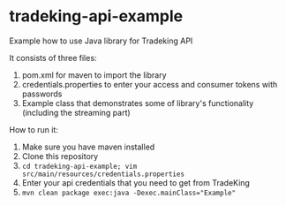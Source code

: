 # tradeking-api-example
Example how to use Java library for Tradeking API

It consists of three files: 

1. pom.xml for maven to import the library
2. credentials.properties to enter your access and consumer tokens with passwords
3. Example class that demonstrates some of library's functionality (including the streaming part)


How to run it:
1. Make sure you have maven installed
2. Clone this repository
3. ```cd tradeking-api-example; vim src/main/resources/credentials.properties```
4. Enter your api credentials that you need to get from TradeKing
5. ```mvn clean package exec:java -Dexec.mainClass="Example"```
